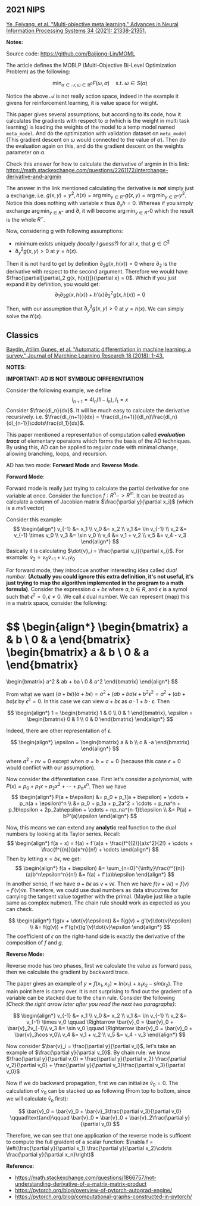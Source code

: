 ## 2021 NIPS
[Ye, Feiyang, et al. "Multi-objective meta learning." Advances in Neural Information Processing Systems 34 (2021): 21338-21351.](https://arxiv.org/abs/2102.07121)

**Notes:**

Source code: https://github.com/Baijiong-Lin/MOML

The article defines the MOBLP (Multi-Objective Bi-Level Optimization Problem) as the following:

$$
\min_{\alpha\in \mathcal{A}, \omega\in\mathbb{R}^p} F(\omega, \alpha) \quad \text{s.t. $\omega \in S(\alpha)$ }
$$

Notice the above $\mathcal{A}$ is not really action space, indeed in the example it givens for reinforcement learning, it is value space for weight.

This paper gives several assumptions, but according to its code, how it calculates the gradients with respect to $\alpha$ (which is the weight in multi task learning) is loading the weights of the model to a temp model named `meta_model`. And do the optimization with validation dataset on `meta_model` (This gradient descent on $\omega$ would connected to the value of $\alpha$). Then do the evaluation again on this, and do the gradient descent on the weights parameter on $\alpha$.

Check this answer for how to calculate the derivative of argmin in this link: https://math.stackexchange.com/questions/2261172/interchange-derivative-and-argmin

The answer in the link mentioned calculating the derivative is ***not*** simply just a exchange. i.e. $g(x, y) = y^2, h(x) = \arg\min_{y\in R^+} g(x, y) = \arg\min_{y\in R^+} y^2$. Notice this does nothing with variable $x$ thus $\partial_x h=0$. Whereas if you simply exchange $\arg\min_{y\in R^+}$ and $\partial$, it will become $\arg\min_{y\in R^+} 0$ which the result is the whole $R^+$. 

Now, considering g with following assumptions:
- minimum exists uniquely *(locally I guess?)* for all $x$, that $g\in C^2$
- $\partial_y^2g(x,y) > 0$ at $y = h(x)$.

Then it is not hard to get by definition $\partial_2 g(x, h(x)) = 0$ where $\partial_2$ is the derivative with respect to the second argument. Therefore we would have $\frac{\partial[\partial_2 g(x, h(x))]}{\partial x} = 0$. Which if you just expand it by definition, you would get:
$$
\partial_1 \partial_2 g(x, h(x)) + h'(x)\partial_2^2 g(x, h(x)) = 0
$$

Then, with our assumption that $\partial_y^2g(x,y) > 0$ at $y = h(x)$. We can simply solve the $h'(x)$.

## Classics
[Baydin, Atilim Gunes, et al. "Automatic differentiation in machine learning: a survey." Journal of Marchine Learning Research 18 (2018): 1-43.](https://arxiv.org/abs/1502.05767v4)

**NOTES:**

**IMPORTANT: AD IS NOT SYMBOLIC DIFFERENTIATION**

Consider the following example, we define
$$
l_{n+1} = 4l_n(1-l_n),\; l_1 = x
$$
Consider $\frac{dl_n}{dx}$. It will be much easy to calculate the derivative recursively. i.e. $\frac{dl_{n+1}}{dx} = \frac{dl_{n+1}}{dl_n}\frac{dl_n}{dl_{n-1}}\cdots\frac{dl_1}{dx}$.

This paper mentioned a representation of computation called ***evaluation trace*** of elementary operaions which forms the basis of the AD techniques. By using this, AD can be applied to regular code with minimal change, allowing branching, loops, and recursion.

AD has two mode: **Forward Mode** and **Reverse Mode**.

**Forward Mode**:

Forward mode is really just trying to calculate the partial derivative for one variable at once. Consider the function $f: R^n -> R^m$. It can be treated as calculate a column of Jacobian matrix $\frac{\partial y}{\partial x_i}$ (which is a $mx1$ vector)

Consider this example:
$$
\begin{align*}
v_{-1} &= x_1 \\
v_0 &= x_2 \\
v_1 &= \ln v_{-1} \\
v_2 &= v_{-1} \times v_0 \\
v_3 &= \sin v_0 \\
v_4 &= v_1 + v_2 \\
v_5 &= v_4 - v_3
\end{align*}
$$ 
Basically it is calculating $\dot{v}_i = \frac{\partial v_i}{\partial x_i}$. For example: $\dot{v}_2 = v_0\dot{v}_{-1} + v_{-1}\dot{v}_0$

For forward mode, they introdcue another interesting idea called *dual number*. **(Actually you could ignore this extra definition, it's not useful, it's just trying to map the algorithm implemented in the program to a math formula)**. Consider the expression $a + b\epsilon$ where $a, b\in R$, and $\epsilon$ is a symol such that $\epsilon^2 = 0, \epsilon\neq 0$. We call $\epsilon$ dual number. We can represent (map) this in a matrix space, consider the following:

$$
\begin{align*}
\begin{bmatrix}
a & b \\
0 & a
\end{bmatrix}
\begin{bmatrix}
a & b \\
0 & a
\end{bmatrix}
= 
\begin{bmatrix}
a^2 & ab + ba \\
0 & a^2
\end{bmatrix}
\end{align*}
$$

From what we want $(a + b\epsilon)(a + b\epsilon) = a^2 + (ab + ba)\epsilon + b^2\epsilon^2 = a^2 + (ab + ba)\epsilon$ by $\epsilon^2 = 0$. In this case we can view $a + b\epsilon$ as $a\cdot 1 + b\cdot \epsilon$. Then 

$$
\begin{align*}
1 = 
\begin{bmatrix}
1 & 0 \\
0 & 1
\end{bmatrix}, 
\epsilon = 
\begin{bmatrix}
0 & 1 \\
0 & 0   
\end{bmatrix}
\end{align*}
$$

Indeed, there are other representation of $\epsilon$.

$$
\begin{align*}
\epsilon = 
\begin{bmatrix}
    a & b \\
    c & -a
\end{bmatrix}
\end{align*}
$$

where $a^2 + nv = 0$ except when $a=b=c=0$ (because this case $\epsilon = 0$ would conflict with our assumption).

Now consider the differentiation case. First let's consider a polynomial, with $P(x) = p_0 + p_1x + p_2x^2 + \cdots + p_nx^n$. Then we have
$$
\begin{align*}
P(a + b\epsilon) 
&= p_0 + p_1(a + b\epsilon) + \cdots + p_n(a + \epsilon)^n \\
&= p_0 + p_1a + p_2a^2 + \cdots + p_na^n + p_1b\epsilon + 2p_2ab\epsilon + \cdots + np_na^{n-1}b\epsilon \\
&= P(a) + bP'(a)\epsilon
\end{align*}
$$

Now, this means we can extend any **analytic** real function to the dual numbers by looking at its Taylor series. Recall:
$$
\begin{align*}
f(a + x) = f(a) + f'(a)x + \frac{f^{(2)}(a)x^2}{2!} + \cdots + \frac{f^{(n)}(a)x^n}{n!} + \cdots
\end{align*}
$$
Then by letting $x = b\epsilon$, we get:
$$
\begin{align*}
f(a + b\epsilon) 
&= \sum_{n=0}^{\infty}\frac{f^{(n)}(a)b^n\epsilon^n}{n!}
&= f(a) + f'(a)b\epsilon
\end{align*}
$$
In another sense, if we have $a + b\epsilon$ as $v + \dot{v}\epsilon$. Then we have $f(v + \dot{v}\epsilon) = f(v) + f'(v)\dot{v}\epsilon$. Therefore, we could use dual numbers as data strucutres for carrying the tangent value together with the primal. (Maybe just like a tuple same as complex nubmer). The chain rule should work as expected as you can check.

$$
\begin{align*}
f(g(v + \dot{v}\epsilon))
&= f(g(v) + g'(v)\dot{v}\epsilon) \\
&= f(g(v)) + f'(g(v))g'(v)\dot{v}\epsilon
\end{align*}
$$
The coefficient of $\epsilon$ on the right-hand side is exactly the derivative of the composition of $f$ and $g$.

**Reverse Mode:**

Reverse mode has two phases, first we calculate the value as forward pass, then we calculate the gradient by backward trace. 

The paper gives an example of $y = f(x_1, x_2) = ln(x_1) + x_1x_2 - sin(x_2)$. The main point here is carry over. It is not surprising to find out the gradient of a variable can be stacked due to the chain rule. Consider the following *(Check the right arrow later after you read the next two paragraphs)*:

$$
\begin{align*}
v_{-1} &= x_1 \\
v_0 &= x_2 \\
v_1 &= \ln v_{-1} \\
v_2 &= v_{-1} \times v_0 \qquad \Rightarrow \bar{v}_0 = \bar{v}_0 + \bar{v}_2v_{-1}\\
v_3 &= \sin v_0 \qquad \Rightarrow \bar{v}_0 = \bar{v}_0 + \bar{v}_3\cos v_0\\
v_4 &= v_1 + v_2 \\
v_5 &= v_4 - v_3
\end{align*}
$$

Now consider $\bar{v}_i = \frac{\partial y}{\partial v_i}$, let's take an example of $\frac{\partial y}{\partial v_0}$. By chain rule: we know $\frac{\partial y}{\partial v_0} = \frac{\partial y}{\partial v_2} \frac{\partial v_2}{\partial v_0} + \frac{\partial y}{\partial v_3}\frac{\partial v_3}{\partial v_0}$

Now if we do backward propagation, first we can initialize $\bar{v}_0 = 0$. The calculation of $\bar{v}_0$ can be stacked up as following (From top to bottom, since we will calculate $\bar{v}_n$ first):

$$
\bar{v}_0 = \bar{v}_0 + \bar{v}_3\frac{\partial v_3}{\partial v_0} \qquad\text{and}\qquad \bar{v}_0 = \bar{v}_0 + \bar{v}_2\frac{\partial y}{\partial v_0}
$$

Therefore, we can see that one application of the reverse mode is sufficent to compute the full graident of a scalar function: $\nabla f = \left(\frac{\partial y}{\partial x_1} \frac{\partial y}{\partial x_2}\cdots \frac{\partial y}{\partial x_n}\right)$

**Reference:**
- https://math.stackexchange.com/questions/1866757/not-understanding-derivative-of-a-matrix-matrix-product
- https://pytorch.org/blog/overview-of-pytorch-autograd-engine/
- https://pytorch.org/blog/computational-graphs-constructed-in-pytorch/

